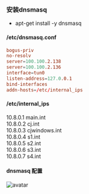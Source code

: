 ### 安装dnsmasq
- apt-get install -y dnsmasq
#### /etc/dnsmasq.conf
```conf
bogus-priv
no-resolv
server=100.100.2.138
server=100.100.2.136
interface=tun0
listen-address=127.0.0.1
bind-interfaces
addn-hosts=/etc/internal_ips
```
#### /etc/internal_ips
10.8.0.1 main.int  
10.8.0.2 cj.int  
10.8.0.3 cjwindows.int  
10.8.0.4 s1.int  
10.8.0.5 s2.int   
10.8.0.6 s3.int   
10.8.0.7 s4.int    

#### dnsmasq 配置
![avatar](https://blog.hexiefamily.xin/assets/dnsmasq.jpg)